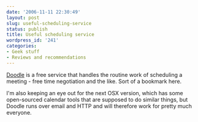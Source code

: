 ```yaml
---
date: '2006-11-11 22:30:49'
layout: post
slug: useful-scheduling-service
status: publish
title: Useful scheduling service
wordpress_id: '241'
categories:
- Geek stuff
- Reviews and recommendations
---
```



[Doodle](http://www.doodle.ch/) is a free service that handles the routine work of scheduling a meeting - free time negotiation and the like. Sort of a bookmark here.

I'm also keeping an eye out for the next OSX version, which has some open-sourced calendar tools that are supposed to do similar things, but Doodle runs over email and HTTP and will therefore work for pretty much everyone.
